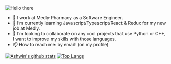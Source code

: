 ![Hello there](https://media.giphy.com/media/3ornk57KwDXf81rjWM/giphy.gif)

- 🔭 I work at Medly Pharmacy as a Software Engineer.
- 🌱 I’m currently learning Javascript/Typescript/React & Redux for my new job at Medly. 
- 👯 I’m looking to collaborate on any cool projects that use Python or C++, I want to improve my skills with those languages.
- 📫 How to reach me: by email! (on my profile)

[![Ashwin's github stats](https://github-readme-stats.vercel.app/api?username=the-shwin&show_icons=true&theme=tokyonight)](https://github.com/the-shwin/github-readme-stats)
[![Top Langs](https://github-readme-stats.vercel.app/api/top-langs/?username=the-shwin&theme=tokyonight&show_icons=true)](https://github.com/anuraghazra/github-readme-stats)
